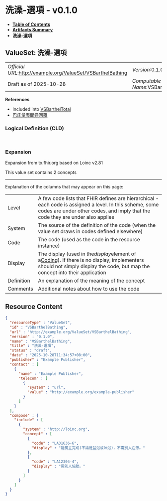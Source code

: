 # 洗澡-選項 - v0.1.0

* [**Table of Contents**](toc.md)
* [**Artifacts Summary**](artifacts.md)
* **洗澡-選項**

## ValueSet: 洗澡-選項 

| | |
| :--- | :--- |
| *Official URL*:http://example.org/ValueSet/VSBarthelBathing | *Version*:0.1.0 |
| Draft as of 2025-10-28 | *Computable Name*:VSBarthelBathing |

 **References** 

* Included into [VSBarthelTotal](ValueSet-VSBarthelTotal.md)
* [巴氏量表問卷回覆](StructureDefinition-BarthelQuestionnaireResponse.md)

### Logical Definition (CLD)

 

### Expansion

Expansion from tx.fhir.org based on Loinc v2.81

This value set contains 2 concepts

-------

 Explanation of the columns that may appear on this page: 

| | |
| :--- | :--- |
| Level | A few code lists that FHIR defines are hierarchical - each code is assigned a level. In this scheme, some codes are under other codes, and imply that the code they are under also applies |
| System | The source of the definition of the code (when the value set draws in codes defined elsewhere) |
| Code | The code (used as the code in the resource instance) |
| Display | The display (used in the*display*element of a[Coding](http://hl7.org/fhir/R4/datatypes.html#Coding)). If there is no display, implementers should not simply display the code, but map the concept into their application |
| Definition | An explanation of the meaning of the concept |
| Comments | Additional notes about how to use the code |



## Resource Content

```json
{
  "resourceType" : "ValueSet",
  "id" : "VSBarthelBathing",
  "url" : "http://example.org/ValueSet/VSBarthelBathing",
  "version" : "0.1.0",
  "name" : "VSBarthelBathing",
  "title" : "洗澡-選項",
  "status" : "draft",
  "date" : "2025-10-28T11:34:57+08:00",
  "publisher" : "Example Publisher",
  "contact" : [
    {
      "name" : "Example Publisher",
      "telecom" : [
        {
          "system" : "url",
          "value" : "http://example.org/example-publisher"
        }
      ]
    }
  ],
  "compose" : {
    "include" : [
      {
        "system" : "http://loinc.org",
        "concept" : [
          {
            "code" : "LA31636-6",
            "display" : "能獨立完成(不論是盆浴或沐浴)，不需別人在旁。"
          },
          {
            "code" : "LA12304-4",
            "display" : "需別人協助。"
          }
        ]
      }
    ]
  }
}

```
